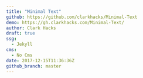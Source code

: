 ```yaml
---
title: "Minimal Text"
github: https://github.com/clarkhacks/Minimal-Text
demo: https://gh.clarkhacks.com/Minimal-Text/
author: Clark Hacks
draft: true
ssg:
  - Jekyll
cms:
  - No Cms
date: 2017-12-15T11:36:36Z
github_branch: master
---
```

